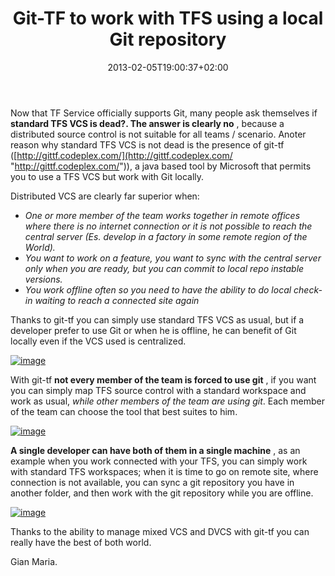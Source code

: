 ﻿---
title: "Git-TF to work with TFS using a local Git repository"
description: ""
date: 2013-02-05T19:00:37+02:00
draft: false
tags: [git-tf]
categories: [Tfs]
---
Now that TF Service officially supports Git, many people ask themselves if  **standard TFS VCS is dead?. The answer is clearly no** , because a distributed source control is not suitable for all teams / scenario. Anoter reason why standard TFS VCS is not dead is the presence of git-tf ([http://gittf.codeplex.com/](http://gittf.codeplex.com/ "http://gittf.codeplex.com/")), a java based tool by Microsoft that permits you to use a TFS VCS but work with Git locally.

Distributed VCS are clearly far superior when:

- *One or more member of the team works together in remote offices where there is no internet connection or it is not possible to reach the central server (Es. develop in a factory in some remote region of the World).*
- *You want to work on a feature, you want to sync with the central server only when you are ready, but you can commit to local repo instable versions.*
- *You work offline often so you need to have the ability to do local check-in waiting to reach a connected site again*

Thanks to git-tf you can simply use standard TFS VCS as usual, but if a developer prefer to use Git or when he is offline, he can benefit of Git locally even if the VCS used is centralized.

[![image](https://www.codewrecks.com/blog/wp-content/uploads/2013/02/image_thumb6.png "image")](https://www.codewrecks.com/blog/wp-content/uploads/2013/02/image6.png)

With git-tf  **not every member of the team is forced to use git** , if you want you can simply map TFS source control with a standard workspace and work as usual, *while other members of the team are using git*. Each member of the team can choose the tool that best suites to him.

[![image](https://www.codewrecks.com/blog/wp-content/uploads/2013/02/image_thumb7.png "image")](https://www.codewrecks.com/blog/wp-content/uploads/2013/02/image7.png)

 **A single developer can have both of them in a single machine** , as an example when you work connected with your TFS, you can simply work with standard TFS workspaces; when it is time to go on remote site, where connection is not available, you can sync a git repository you have in another folder, and then work with the git repository while you are offline.

[![image](https://www.codewrecks.com/blog/wp-content/uploads/2013/02/image_thumb8.png "image")](https://www.codewrecks.com/blog/wp-content/uploads/2013/02/image8.png)

Thanks to the ability to manage mixed VCS and DVCS with git-tf you can really have the best of both world.

Gian Maria.
